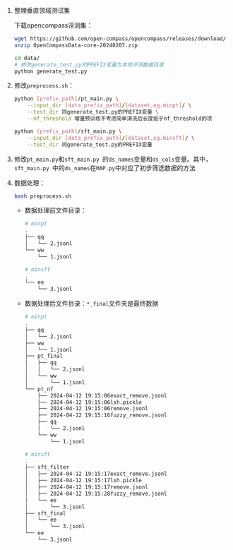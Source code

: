 1. 整理垂直领域测试集

   下载opencompass评测集：

   ```bash
   wget https://github.com/open-compass/opencompass/releases/download/0.2.2.rc1/OpenCompassData-core-20240207.zip
   unzip OpenCompassData-core-20240207.zip
   ```

   ```bash
   cd data/
   # 修改generate_test.py的PREFIX变量为本地评测数据目录
   python generate_test.py
   ```

2. 修改`preprocess.sh`：

   ```bash
   python [prefix_path]/pt_main.py \
       --input_dir [data_prefix_path]/[dataset,eg.minpt]/ \
       --test_dir 同generate_test.py的PREFIX变量 \
       --nf_threshold 增量预训练不考虑简单清洗后长度低于nf_threshold的项
   
   python [prefix_path]/sft_main.py \
       --input_dir [data_prefix_path]/[dataset,eg.minsft]/ \
       --test_dir 同generate_test.py的PREFIX变量
   ```

3. 修改`pt_main.py`和`sft_main.py `的`ds_names`变量和`ds_cols`变量。其中，`sft_main.py `中的`ds_names`在`MAP.py`中对应了初步筛选数据的方法

4. 数据处理：

   ```bash
   bash preprocess.sh
   ```

   * 数据处理前文件目录：

     ```bash
     # minpt
     .
     ├── qq
     │   └── 2.jsonl
     └── ww
         └── 1.jsonl
     ```

     ```bash
     # minsft
     .
     └── ee
         └── 3.jsonl
     ```

   * 数据处理后文件目录：`*_final`文件夹是最终数据

     ```bash
     # minpt
     .
     ├── qq
     │   └── 2.jsonl
     ├── ww
     │   └── 1.jsonl
     ├── pt_final
     │   ├── qq
     │   │   └── 2.jsonl
     │   └── ww
     │       └── 1.jsonl
     └── pt_nf
         ├── 2024-04-12 19:15:06exact_remove.jsonl
         ├── 2024-04-12 19:15:06lsh.pickle
         ├── 2024-04-12 19:15:06remove.jsonl
         ├── 2024-04-12 19:15:16fuzzy_remove.jsonl
         ├── qq
         │   └── 2.jsonl
         └── ww
             └── 1.jsonl
     ```

     ```bash
     # minsft
     .
     ├── sft_filter
     │   ├── 2024-04-12 19:15:17exact_remove.jsonl
     │   ├── 2024-04-12 19:15:17lsh.pickle
     │   ├── 2024-04-12 19:15:17remove.jsonl
     │   ├── 2024-04-12 19:15:28fuzzy_remove.jsonl
     │   └── ee
     │       └── 3.jsonl
     ├── sft_final
     │   └── ee
     │       └── 3.jsonl
     └── ee
         └── 3.jsonl
     ```

     

